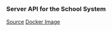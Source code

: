 ### Server API for the School System

[Source](https://github.com/AndreDrummer/school-system)
[Docker Image](https://hub.docker.com/r/asfsengineer/schoolsystem)
